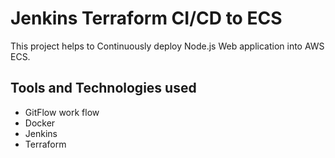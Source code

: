 # Jenkins Terraform CI/CD to ECS

This project helps to Continuously deploy Node.js Web application into AWS ECS.

## Tools and Technologies used

- GitFlow work flow
- Docker
- Jenkins
- Terraform